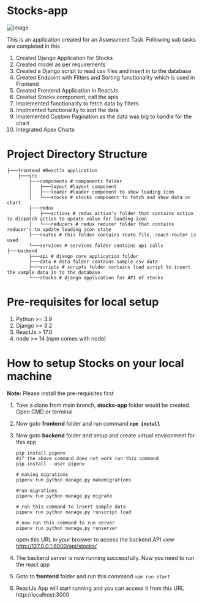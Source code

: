 # Stocks-app
![image](https://user-images.githubusercontent.com/19261500/138868744-760893d8-8c6c-462e-8100-0cc9e11da5a0.png)

This is an application created for an Assessment Task. 
Following sub tasks are completed in this
1. Created Django Application for Stocks
2. Created model as per requirements
3. Created a Django script to read csv files and insert in to the database
4. Created Endpoint with Filters and Sorting functionality which is used in Frontend
5. Created Frontend Application in ReactJs
6. Created Stocks component, call the apis
7. Implemented functionality to fetch data by filters
8. Implmented functionality to sort the data
9. Implemented Custom Pagination as the data was big to handle for the chart
10. Integrated Apex Charts

# Project Directory Structure
	├───frontend #ReactJs application
		├───src
		    ├───components # components folder
		    │   ├───layout #layout component
		    │   ├───loader #loader component to show loading icon
		    │   └───stocks # stocks component to fetch and show data on chart
		    ├───redux
		    │   ├───actions # redux action's folder that contains action to dispatch action to update value for loading icon
		    │   └───reducers # redux reducer folder that contains reducer's to update loading icon state 
		    ├───routes # this folder contains route file, react-router is used
		    └───services # services folder contains api calls
	├───backend
		    ├───api # django core application folder
		    ├───data # data folder contains sample csv data
		    ├───scripts # scripts folder contains load script to insert the sample data in to the database
		    └───stocks # django application for API of stocks
    

# Pre-requisites for local setup
1.  Python >= 3.9
2.  Django >= 3.2
3.  ReactJs > 17.0
4.  node >= 14 (npm comes with node)

#  How to setup Stocks on your local machine
**Note:** Please install the pre-requisites first
1.	Take a clone from main branch, **stocks-app** folder would be created. Open CMD or terminal
2.	Now goto **frontend** folder and run command **`npm install`**
3.	Now goto **backend** folder and setup and create virtual environment for this app

	    pip install pipenv
	    #if the above command does not work run this command
	    pip install --user pipenv
	    
	    # making migrations
	    pipenv run python manage.py makemigrations
	    
	    #run migrations
	    pipenv run python manage.py migrate
	    
	    # run this command to insert sample data
	    pipenv run python manage.py runscript load
	    
	    # now run this command to run server
	    pipenv run python manage.py runserver
	  
	  open this URL in your broswer to access the backend API view
	  http://127.0.0.1:8000/api/stocks/
	    
4. The backend server is now running successfully. Now you need to run the react app
5.	Goto to **frontend** folder and run this command `npm run start`
6.	ReactJs App will start running and you can access it from this URL http://localhost:3000

